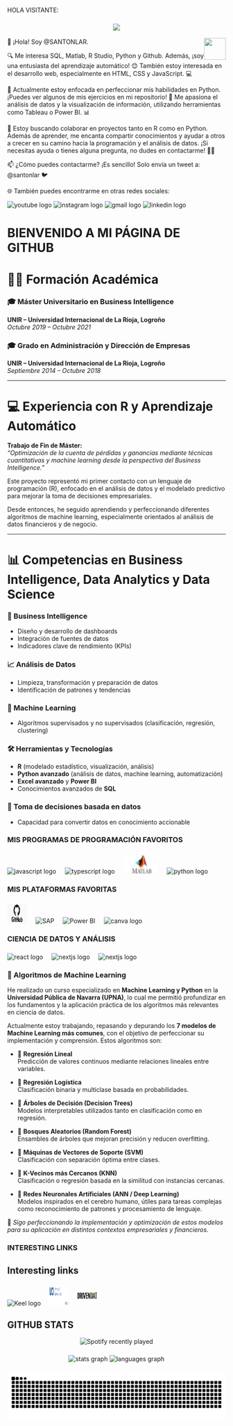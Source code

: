 HOLA VISITANTE:
###

<div align="center">
  <img src="https://profile-counter.glitch.me/SANTONLA/count.svg?"  />
</div>


👋 ¡Hola! Soy @SANTONLAR.
<img align="right" height="50" width="50" src="https://i.imgflip.com/65efzo.gif"  />

🔍 Me interesa SQL, Matlab, R Studio, Python y Github. Además, ¡soy una entusiasta del aprendizaje automático! 😊 También estoy interesada en el desarrollo web, especialmente en HTML, CSS y JavaScript. 💻

🌱 Actualmente estoy enfocada en perfeccionar mis habilidades en Python. ¡Puedes ver algunos de mis ejercicios en mi repositorio! 🐍 Me apasiona el análisis de datos y la visualización de información, utilizando herramientas como Tableau o Power BI. 📊

💞️ Estoy buscando colaborar en proyectos tanto en R como en Python. Además de aprender, me encanta compartir conocimientos y ayudar a otros a crecer en su camino hacia la programación y el análisis de datos. ¡Si necesitas ayuda o tienes alguna pregunta, no dudes en contactarme! 👨‍💻

📫 ¿Cómo puedes contactarme? ¡Es sencillo! Solo envía un tweet a: @santonlar 🐦



🌐 También puedes encontrarme en otras redes sociales:

<div align="left">
  <img src="https://img.shields.io/static/v1?message=Youtube&logo=youtube&label=&color=FF0000&logoColor=white&labelColor=&style=for-the-badge" height="45" alt="youtube logo"  />
  
  <img src="https://img.shields.io/static/v1?message=Instagram&logo=instagram&label=&color=E4405F&logoColor=white&labelColor=&style=for-the-badge" height="45" alt="instagram logo"  />
   
  <img src="https://img.shields.io/static/v1?message=Gmail&logo=gmail&label=&color=D14836&logoColor=white&labelColor=&style=for-the-badge" height="45" alt="gmail logo" />


  <img src="https://img.shields.io/static/v1?message=LinkedIn&logo=linkedin&label=&color=0077B5&logoColor=white&labelColor=&style=for-the-badge" height="45" alt="linkedin logo"  />
  


</div>

###
<!---it
SANTONLA/SANTONLA is a ✨ special ✨ repository because its `README.md` (this file) appears on your GitHub profile.
You can click the Preview link to take a look at your changes.
--->
# BIENVENIDO A MI PÁGINA DE GITHUB

# 👨‍🎓 Formación Académica

### 🎓 Máster Universitario en Business Intelligence  
**UNIR – Universidad Internacional de La Rioja, Logroño**  
*Octubre 2019 – Octubre 2021*

### 🎓 Grado en Administración y Dirección de Empresas  
**UNIR – Universidad Internacional de La Rioja, Logroño**  
*Septiembre 2014 – Octubre 2018*

---

# 💻 Experiencia con R y Aprendizaje Automático

**Trabajo de Fin de Máster:**  
*“Optimización de la cuenta de pérdidas y ganancias mediante técnicas cuantitativas y machine learning desde la perspectiva del Business Intelligence.”*

Este proyecto representó mi primer contacto con un lenguaje de programación (R), enfocado en el análisis de datos y el modelado predictivo para mejorar la toma de decisiones empresariales.

Desde entonces, he seguido aprendiendo y perfeccionando diferentes algoritmos de machine learning, especialmente orientados al análisis de datos financieros y de negocio.

---

# 📊 Competencias en Business Intelligence, Data Analytics y Data Science

### 🧠 Business Intelligence
- Diseño y desarrollo de dashboards
- Integración de fuentes de datos
- Indicadores clave de rendimiento (KPIs)

### 📈 Análisis de Datos
- Limpieza, transformación y preparación de datos
- Identificación de patrones y tendencias

### 🤖 Machine Learning
- Algoritmos supervisados y no supervisados (clasificación, regresión, clustering)

### 🛠 Herramientas y Tecnologías
- **R** (modelado estadístico, visualización, análisis)
- **Python avanzado** (análisis de datos, machine learning, automatización)
- **Excel avanzado** y **Power BI**
- Conocimientos avanzados de **SQL**

### 📌 Toma de decisiones basada en datos
- Capacidad para convertir datos en conocimiento accionable


### MIS PROGRAMAS DE PROGRAMACIÓN FAVORITOS
###

<div align="left">
  <img src="https://img.shields.io/badge/R-276DC3?style=for-the-badge&logo=r&logoColor=white" height="45" alt="javascript logo"  />
  <img width="12" />
  <img src="https://img.shields.io/badge/Microsoft_SQL_Server-CC2927?style=for-the-badge&logo=microsoft-sql-server&logoColor=white" height="45" alt="typescript logo"  />
  <img width="12" />
   <img src="https://github.com/SANTONLA/BADGES/blob/main/matlab.jpg" height="45" alt="storybook logo"  />
  <img width="12" />
  <img src="https://github.com/SANTONLA/devicon/blob/master/icons/python/python-original.svg" height="45" width="45" alt="python logo" />
  <img width="12" />
  
### MIS PLATAFORMAS FAVORITAS
###

<img src="https://github.com/SANTONLA/BADGES/blob/main/github.png" height="45" width="45" alt="Github"  />
  <img width="12" />
  
<img src="https://img.shields.io/badge/SAP-0FAAFF?style=for-the-badge&logo=sap&logoColor=white" height="45" width="45" alt="SAP"  />
  <img width="12" />
  
<img src="https://img.shields.io/badge/PowerBI-F2C811?style=for-the-badge&logo=Power%20BI&logoColor=white" height="45" width="45" alt="Power BI"  />
  <img width="12" />

<img src="https://github.com/SANTONLA/devicon/blob/master/icons/canva/canva-original.svg" height="45" width="45" alt="canva logo" />


  
### CIENCIA DE DATOS Y ANÁLISIS
###

<img src="https://github.com/SANTONLA/devicon/blob/master/icons/numpy/numpy-original.svg" height="45" width="45" alt="react logo"  />
  <img width="12" />
  
<img src="https://github.com/SANTONLA/devicon/blob/master/icons/pandas/pandas-original.svg" height="45" width="45" alt="nextjs logo"  />
  <img width="12" />
  
<img src="https://img.shields.io/badge/PowerBI-F2C811?style=for-the-badge&logo=Power%20BI&logoColor=white" height="45" width="45" alt="nextjs logo"  />
  <img width="12" />


  
### 🤖 Algoritmos de Machine Learning

He realizado un curso especializado en **Machine Learning y Python** en la **Universidad Pública de Navarra (UPNA)**, lo cual me permitió profundizar en los fundamentos y la aplicación práctica de los algoritmos más relevantes en ciencia de datos.

Actualmente estoy trabajando, repasando y depurando los **7 modelos de Machine Learning más comunes**, con el objetivo de perfeccionar su implementación y comprensión. Estos algoritmos son:

- 🔹 **Regresión Lineal**  
  Predicción de valores continuos mediante relaciones lineales entre variables.

- 🔹 **Regresión Logística**  
  Clasificación binaria y multiclase basada en probabilidades.

- 🔹 **Árboles de Decisión (Decision Trees)**  
  Modelos interpretables utilizados tanto en clasificación como en regresión.

- 🔹 **Bosques Aleatorios (Random Forest)**  
  Ensambles de árboles que mejoran precisión y reducen overfitting.

- 🔹 **Máquinas de Vectores de Soporte (SVM)**  
  Clasificación con separación óptima entre clases.

- 🔹 **K-Vecinos más Cercanos (KNN)**  
  Clasificación o regresión basada en la similitud con instancias cercanas.

- 🔹 **Redes Neuronales Artificiales (ANN / Deep Learning)**  
  Modelos inspirados en el cerebro humano, útiles para tareas complejas como reconocimiento de patrones y procesamiento de lenguaje.

📌 *Sigo perfeccionando la implementación y optimización de estos modelos para su aplicación en distintos contextos empresariales y financieros.*



### INTERESTING LINKS

<h2 align="left">Interesting links</h2>

###
<div align="left">
 
  <img src="https://github.com/SANTONLA/BADGES/blob/main/keellogo.jpg" height="45" width="45" alt="Keel logo"  />
  <img width="12" />
  <img src="https://github.com/SANTONLA/BADGES/blob/main/UCI_IRVINE_LOGO.png" height="45" width="45" alt="UCI_Irvine logo"  />
  <img width="12" />
  <img src="https://github.com/SANTONLA/BADGES/blob/main/DRIVENDATA_LOGO.jpeg" height="45" width="45" alt="Drivendata logo"  />
  <img width="12" />
 

## GITHUB STATS

<div align="center">
  
  <img src="https://spotify-recently-played-readme.vercel.app/api?count=5" alt="Spotify recently played"  />
</div>

###

<div align="center">
  <img src="https://github-readme-stats.vercel.app/api?username=SANTONLA&hide_title=false&hide_rank=false&show_icons=true&include_all_commits=true&count_private=true&disable_animations=false&theme=dracula&locale=en&hide_border=false&order=1" height="150" alt="stats graph"  />
  <img src="https://github-readme-stats.vercel.app/api/top-langs?username=SANTONLA&locale=en&hide_title=false&layout=compact&card_width=320&langs_count=5&theme=dracula&hide_border=false&order=2" height="150" alt="languages graph"  />
</div>


###

 <img src="https://github.com/SANTONLA/snake/blob/output/snake.svg" alt="Snake animation"/>
 

###

